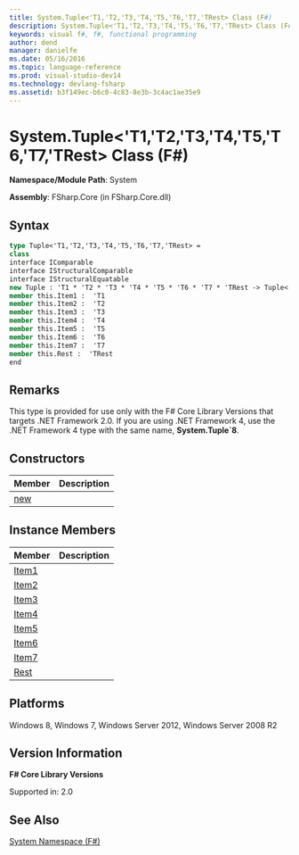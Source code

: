 ```yaml
---
title: System.Tuple<'T1,'T2,'T3,'T4,'T5,'T6,'T7,'TRest> Class (F#)
description: System.Tuple<'T1,'T2,'T3,'T4,'T5,'T6,'T7,'TRest> Class (F#)
keywords: visual f#, f#, functional programming
author: dend
manager: danielfe
ms.date: 05/16/2016
ms.topic: language-reference
ms.prod: visual-studio-dev14
ms.technology: devlang-fsharp
ms.assetid: b3f149ec-b6c0-4c83-8e3b-3c4ac1ae35e9 
---
```


# System.Tuple<'T1,'T2,'T3,'T4,'T5,'T6,'T7,'TRest> Class (F#)

**Namespace/Module Path**: System

**Assembly**: FSharp.Core (in FSharp.Core.dll)


## Syntax

```fsharp
type Tuple<'T1,'T2,'T3,'T4,'T5,'T6,'T7,'TRest> =
class
interface IComparable
interface IStructuralComparable
interface IStructuralEquatable
new Tuple : 'T1 * 'T2 * 'T3 * 'T4 * 'T5 * 'T6 * 'T7 * 'TRest -> Tuple<'T1,'T2,'T3,'T4,'T5,'T6,'T7,'TRest>
member this.Item1 :  'T1
member this.Item2 :  'T2
member this.Item3 :  'T3
member this.Item4 :  'T4
member this.Item5 :  'T5
member this.Item6 :  'T6
member this.Item7 :  'T7
member this.Rest :  'TRest
end
```

## Remarks
This type is provided for use only with the F# Core Library Versions that targets .NET Framework 2.0. If you are using .NET Framework 4, use the .NET Framework 4 type with the same name, **System.Tuple&#96;8**.


## Constructors


|Member|Description|
|------|-----------|
|[new](https://msdn.microsoft.com/library/f579bb02-48ae-4910-a325-ad599349d50e)||

## Instance Members


|Member|Description|
|------|-----------|
|[Item1](https://msdn.microsoft.com/library/de81dc53-c129-42d6-a3cc-889b1cc6aeba)||
|[Item2](https://msdn.microsoft.com/library/d586b8de-b250-4a0d-ba66-51b6d9721549)||
|[Item3](https://msdn.microsoft.com/library/d12c4ad3-f171-42eb-928c-d01cc05be10c)||
|[Item4](https://msdn.microsoft.com/library/021390fb-22d7-453d-a33a-33856e7db8f5)||
|[Item5](https://msdn.microsoft.com/library/d1669774-957b-4cc2-a75f-b06cbe2deaad)||
|[Item6](https://msdn.microsoft.com/library/c6591974-ac8e-4e2e-b255-a55bea4f8879)||
|[Item7](https://msdn.microsoft.com/library/b5684cfe-df84-4e92-95cd-4e4b7e9d461c)||
|[Rest](https://msdn.microsoft.com/library/4158a34c-8878-4875-87cb-61fb6f5b3669)||

## Platforms
Windows 8, Windows 7, Windows Server 2012, Windows Server 2008 R2


## Version Information
**F# Core Library Versions**

Supported in: 2.0




## See Also
[System Namespace &#40;F&#35;&#41;](System-Namespace-%5BFSharp%5D.md)

